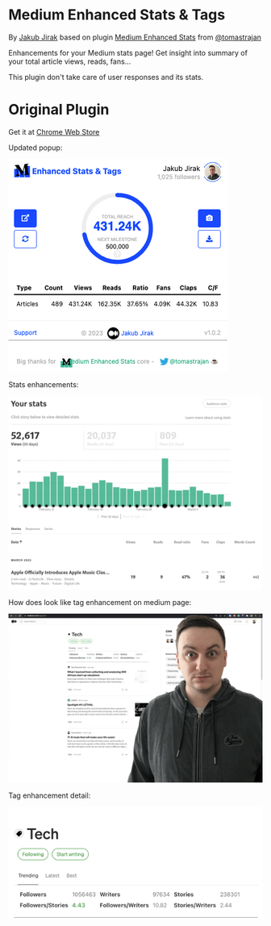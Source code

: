 # Medium Enhanced Stats & Tags 
By [Jakub Jirak](https://jakubjirak.medium.com) based on plugin [Medium Enhanced Stats](https://chrome.google.com/webstore/detail/medium-enhanced-stats/jnomnfoenpdinfkpaaigokicgcfkomjo) from [@tomastrajan](https://twitter.com/tomastrajan)

Enhancements for your Medium stats page! Get insight into summary of your total article views, reads, fans...

This plugin don't take care of user responses and its stats.

# Original Plugin

Get it at [Chrome Web Store](https://chrome.google.com/webstore/detail/medium-enhanced-stats/jnomnfoenpdinfkpaaigokicgcfkomjo)

Updated popup:

![Medium Enhanced Stats & Tags](https://raw.githubusercontent.com/JirakJ/medium-enhanced-stats-and-tags/master/assets/img_4.png)

Stats enhancements:

![Medium Enhanced Stats & Tags](https://raw.githubusercontent.com/JirakJ/medium-enhanced-stats-and-tags/master/assets/img_1.png)

How does look like tag enhancement on medium page:

![Medium Enhanced Stats & Tags](https://raw.githubusercontent.com/JirakJ/medium-enhanced-stats-and-tags/master/assets/img_2.png)

Tag enhancement detail:

![Medium Enhanced Stats & Tags](https://raw.githubusercontent.com/JirakJ/medium-enhanced-stats-and-tags/master/assets/img_3.png)

